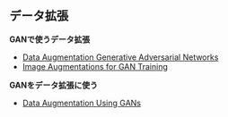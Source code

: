 <a id="Augmentation"></a>

## データ拡張

**GANで使うデータ拡張**

- [Data Augmentation Generative Adversarial Networks](https://arxiv.org/abs/1711.04340)
- [Image Augmentations for GAN Training](https://arxiv.org/abs/2006.02595)

**GANをデータ拡張に使う**

- [Data Augmentation Using GANs](https://arxiv.org/abs/1904.09135)